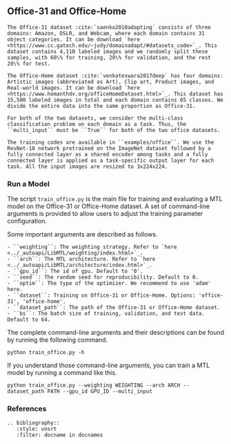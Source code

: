 ## Office-31 and Office-Home

```eval_rst
The Office-31 dataset :cite:`saenko2010adapting` consists of three domains: Amazon, DSLR, and Webcam, where each domain contains 31 object categories. It can be download `here <https://www.cc.gatech.edu/~judy/domainadapt/#datasets_code>`_. This dataset contains 4,110 labeled images and we randomly split these samples, with 60\% for training, 20\% for validation, and the rest 20\% for test. 

The Office-Home dataset :cite:`venkateswara2017deep` has four domains: Artistic images (abbreviated as Art), Clip art, Product images, and Real-world images. It can be download `here <https://www.hemanthdv.org/officeHomeDataset.html>`_. This dataset has 15,500 labeled images in total and each domain contains 65 classes. We divide the entire data into the same proportion as Office-31. 

For both of the two datasets, we consider the multi-class classification problem on each domain as a task. Thus, the ``multi_input`` must be ``True`` for both of the two office datasets.

The training codes are available in ``examples/office``. We use the ResNet-18 network pretrained on the ImageNet dataset followed by a fully connected layer as a shared encoder among tasks and a fully connected layer is applied as a task-specific output layer for each task. All the input images are resized to 3x224x224.
```

### Run a Model

The script ``train_office.py`` is the main file for training and evaluating a MTL model on the Office-31 or Office-Home dataset. A set of command-line arguments is provided to allow users to adjust the training parameter configuration. 

Some important  arguments are described as follows.

```eval_rst
- ``weighting``: The weighting strategy. Refer to `here <../_autoapi/LibMTL/weighting/index.html>`_.
- ``arch``: The MTL architecture. Refer to `here <../_autoapi/LibMTL/architecture/index.html>`_.
- ``gpu_id``: The id of gpu. Default to '0'.
- ``seed``: The random seed for reproducibility. Default to 0.
- ``optim``: The type of the optimizer. We recommend to use 'adam' here.
- ``dataset``: Training on Office-31 or Office-Home. Options: 'office-31', 'office-home'.
- ``dataset_path``: The path of the Office-31 or Office-Home dataset.
- ``bs``: The batch size of training, validation, and test data. Default to 64.
```

The complete command-line arguments and their descriptions can be found by running the following command.

```shell
python train_office.py -h
```

If you understand those command-line arguments, you can train a MTL model by running a command like this. 

```shell
python train_office.py --weighting WEIGHTING --arch ARCH --dataset_path PATH --gpu_id GPU_ID --multi_input
```

### References

```eval_rst
.. bibliography::
   :style: unsrt
   :filter: docname in docnames
```

